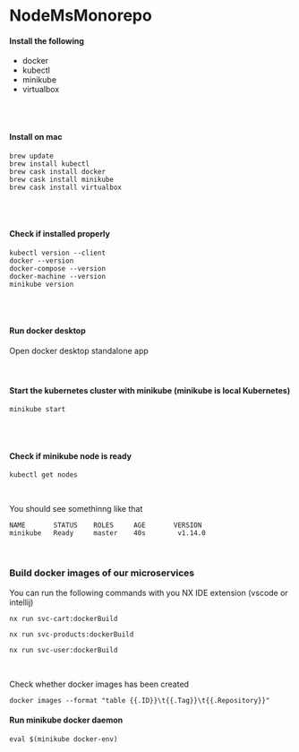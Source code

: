 

# NodeMsMonorepo
 
  

#### Install the following

- docker
- kubectl
- minikube
- virtualbox

<br/><br/>

#### Install on mac

```shell
brew update
brew install kubectl
brew cask install docker
brew cask install minikube
brew cask install virtualbox
```
<br/><br/>

#### Check if installed properly 

```shell
kubectl version --client
docker --version
docker-compose --version
docker-machine --version
minikube version
```
<br/><br/>

#### Run docker desktop

Open docker desktop standalone app  <br/><br/><br/>



#### Start the kubernetes cluster with minikube (minikube is local Kubernetes)

```shell
minikube start
```
<br/><br/>

#### Check if minikube node is ready
```shell
kubectl get nodes
```
<br/>

You should see somethinng like that
``` text
NAME       STATUS    ROLES     AGE       VERSION
minikube   Ready     master    40s        v1.14.0
```
<br/>

### Build docker images of our microservices

You can run the following commands with you NX IDE extension (vscode or intellij)

```shell
nx run svc-cart:dockerBuild

nx run svc-products:dockerBuild

nx run svc-user:dockerBuild
```
<br/>

Check whether docker images has been created
```shell
docker images --format "table {{.ID}}\t{{.Tag}}\t{{.Repository}}"
```

#### Run minikube docker daemon
```shell
eval $(minikube docker-env)
```
<br/>




